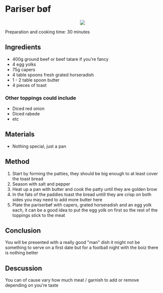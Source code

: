 # Pariser bøf
<p align="center">
<img src="example.png" />
</p>

Preparation and cooking time: 30 minutes

## Ingredients
* 400g ground beef or beef tatare if you're fancy
* 4 egg yolks
* 75g capers
* 4 table spoons fresh grated horseradish
* 1 - 2 table spoon butter
* 4 pieces of toast

### Other toppings could include
* Diced red onion
* Diced rabede
* etc

## Materials
* Nothing special, just a pan

## Method
1. Start by forming the patties, they should be big enough to at least cover the toast bread
2. Season with salt and pepper
3. Heat up a pan with butter and cook the patty until they are golden brow
4. In the fats of the paddies toast the bread untill they are crisp on both sides you may need to add more butter here
5. Plate the pariserbøf with capers, grated horseradish and an egg yolk each, it can be a good idea to put the egg yolk on first so the rest of the toppings stick to the meat

## Conclusion
You will be presented with a really good "man" dish it might not be something to serve on a first date but for a football night with the boiz there is nothing better

## Descussion
You can of cause vary how much meat / garnish to add or remove depending on you're taste
